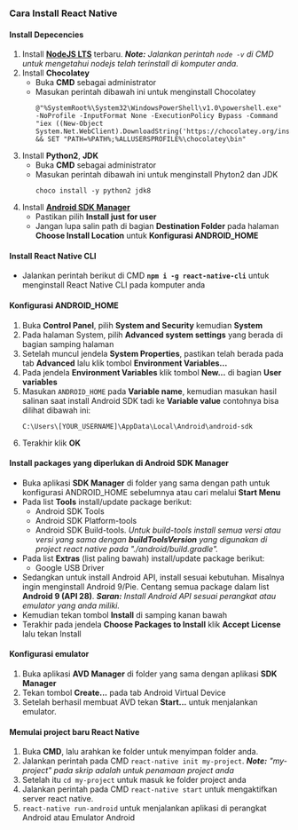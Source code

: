 ### Cara Install React Native

#### Install Depecencies
1. Install **[NodeJS LTS](https://nodejs.org/en/download/)** terbaru.
  ***Note:** Jalankan perintah `node -v` di CMD untuk mengetahui nodejs telah terinstall di komputer anda.*
2. Install **Chocolatey**
    - Buka **CMD** sebagai administrator
    - Masukan perintah dibawah ini untuk menginstall Chocolatey
      ```shell
      @"%SystemRoot%\System32\WindowsPowerShell\v1.0\powershell.exe" -NoProfile -InputFormat None -ExecutionPolicy Bypass -Command "iex ((New-Object System.Net.WebClient).DownloadString('https://chocolatey.org/install.ps1'))" && SET "PATH=%PATH%;%ALLUSERSPROFILE%\chocolatey\bin"
      ```
3. Install **Python2**, **JDK**
    - Buka **CMD** sebagai administrator
    - Masukan perintah dibawah ini untuk menginstall Phyton2 dan JDK
      ```shell
      choco install -y python2 jdk8
      ```
4. Install **[Android SDK Manager](https://drive.google.com/file/d/1sH8b0X10TeH2nn2Njb5tTmPAX_NEm65x/view?usp=sharing)**
    - Pastikan pilih **Install just for user**
    - Jangan lupa salin path di bagian **Destination Folder** pada halaman **Choose Install Location** untuk **Konfigurasi ANDROID_HOME**

#### Install React Native CLI
- Jalankan perintah berikut di CMD **`npm i -g react-native-cli`** untuk menginstall React Native CLI pada komputer anda

#### Konfigurasi ANDROID_HOME
1. Buka **Control Panel**, pilih **System and Security** kemudian **System**
2. Pada halaman System, pilih **Advanced system settings** yang berada di bagian samping halaman
3. Setelah muncul jendela **System Properties**, pastikan telah berada pada tab **Advanced** lalu klik tombol **Environment Variables...**
4. Pada jendela **Environment Variables** klik tombol **New...** di bagian **User variables**
5. Masukan `ANDROID_HOME` pada **Variable name**, kemudian masukan hasil salinan saat install Android SDK tadi ke **Variable value** contohnya bisa dilihat dibawah ini:
    ```
    C:\Users\[YOUR_USERNAME]\AppData\Local\Android\android-sdk
    ```
6. Terakhir klik **OK**

#### Install packages yang diperlukan di Android SDK Manager
- Buka aplikasi **SDK Manager** di folder yang sama dengan path untuk konfigurasi ANDROID_HOME sebelumnya atau cari melalui **Start Menu**
- Pada list **Tools** install/update package berikut:
  - Android SDK Tools
  - Android SDK Platform-tools
  - Android SDK Build-tools.
    *Untuk build-tools install semua versi atau versi yang sama dengan **buildToolsVersion** yang digunakan di project react native pada "./android/build.gradle".*
- Pada list **Extras** (list paling bawah) install/update package berikut:
  - Google USB Driver
- Sedangkan untuk install Android API, install sesuai kebutuhan. Misalnya ingin menginstall Android 9/Pie. Centang semua package dalam list **Android 9 (API 28)**.
  ***Saran:** Install Android API sesuai perangkat atau emulator yang anda miliki.*
- Kemudian tekan tombol **Install** di samping kanan bawah
- Terakhir pada jendela **Choose Packages to Install** klik **Accept License** lalu tekan Install

#### Konfigurasi emulator
1. Buka aplikasi **AVD Manager** di folder yang sama dengan aplikasi **SDK Manager**
2. Tekan tombol **Create...** pada tab Android Virtual Device
3. Setelah berhasil membuat AVD tekan **Start...** untuk menjalankan emulator.

#### Memulai project baru React Native
1. Buka **CMD**, lalu arahkan ke folder untuk menyimpan folder anda.
2. Jalankan perintah pada CMD `react-native init my-project`.
  ***Note:** "my-project" pada skrip adalah untuk penamaan project anda*
3. Setelah itu `cd my-project` untuk masuk ke folder project anda
3. Jalankan perintah pada CMD `react-native start` untuk mengaktifkan server react native.
4. `react-native run-android` untuk menjalankan aplikasi di perangkat Android atau Emulator Android

